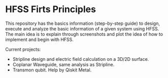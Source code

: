 # HFSS Firts Principles

This repository has the basics information (step-by-step guide) to design, execute and analyze the basic information of a given system using HFSS. The main idea is to explain through screenshots and plot the idea of how to implement and begin with HFSS.

Current projects:
- Stripline design and electric field calculation on a 3D/2D surface.
- Coplanar Waveguide, same analysis as Stripline.
- Transmon qubit. Help by Qiskit Metal.
